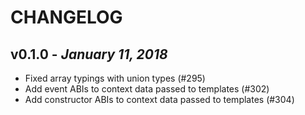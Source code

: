 # CHANGELOG

## v0.1.0 - _January 11, 2018_

* Fixed array typings with union types (#295)
* Add event ABIs to context data passed to templates (#302)
* Add constructor ABIs to context data passed to templates (#304)
